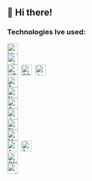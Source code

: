 ## 👋 Hi there!

### Technologies Ive used:
<img src="https://img.shields.io/badge/VS%20Code-282C34?logo=visual-studio-code&logoColor=007ACC" alt="Visual Studio Code logo" title="Visual Studio Code" height="25" /><br>
<img src="https://img.shields.io/badge/git-282C34?logo=git&logoColor=F05032" alt="git logo" title="git" height="25" /><br>
<img src="https://img.shields.io/badge/HTML5-282C34?logo=html5&logoColor=E34F26" alt="HTML5 logo" title="HTML5" height="25" />&nbsp;
<img src="https://img.shields.io/badge/CSS3-282C34?logo=css3&logoColor=1572B6" alt="CSS3 logo" title="CSS3" height="25" />&nbsp;
<img src="https://img.shields.io/badge/JavaScript-282C34?logo=javascript&logoColor=F7DF1E" alt="JavaScript logo" title="JavaScript" height="25" /><br>
<img src="https://img.shields.io/badge/TypeScript-282C34?logo=typescript&logoColor=3178C6" alt="TypeScript logo" title="TypeScript" height="25" /><br>
<img src="https://img.shields.io/badge/Node.js-282C34?logo=node.js&logoColor=339933" alt="Node.js logo" title="Node.js" height="25" /><br>
<img src="https://img.shields.io/badge/GraphQL-282C34?logo=graphql&logoColor=E10098" alt="GraphQL logo" title="GraphQL" height="25" /><br>
<img src="https://img.shields.io/badge/Jest-282C34?logo=jest&logoColor=C21325" alt="Jest logo" title="Jest" height="25" /><br>
<img src="https://img.shields.io/badge/Flutter-282C34?logo=flutter&logoColor=02569B" alt="Flutter logo" title="Flutter" height="25" /><br>
<img src="https://img.shields.io/badge/MongoDB-282C34?logo=mongodb&logoColor=47A248" alt="MongoDB logo" title="MongoDB" height="25" /><br>
<img src="https://img.shields.io/badge/AWS Lambda-282C34?logo=Amazonaws&logoColor=orange" alt="AmazonLambda logo" title="AmazonLambda" height="25" />&nbsp;
<img src="https://img.shields.io/badge/AWS S3-282C34?logo=AmazonS3&logoColor=orange" alt="Amazon s3 logo" title="Amazons3" height="25" /><br>
<img src="https://img.shields.io/badge/GNUBash-282C34?logo=gnubash&logoColor=white" alt="GNUBash logo" title="GNUBash" height="25" /><br>
<img src="https://img.shields.io/badge/Python-282C34?logo=python&logoColor=yellow" alt="python logo" title="python" height="25" /><br>
